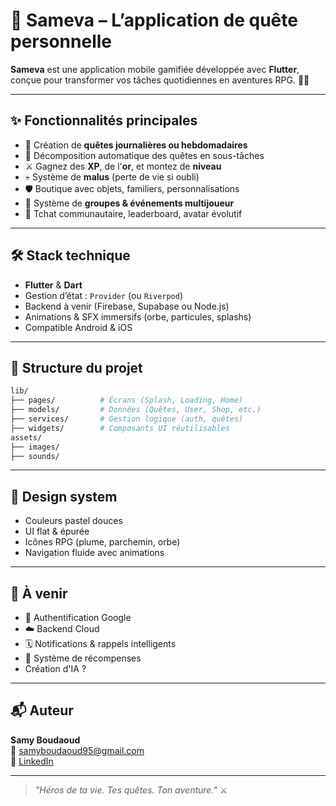 
# 🧭 Sameva – L’application de quête personnelle

**Sameva** est une application mobile gamifiée développée avec **Flutter**, conçue pour transformer vos tâches quotidiennes en aventures RPG. 🧙‍♂️

---

## ✨ Fonctionnalités principales

- 🎯 Création de **quêtes journalières ou hebdomadaires**
- 🧩 Décomposition automatique des quêtes en sous-tâches
- ⚔️ Gagnez des **XP**, de l'**or**, et montez de **niveau**
- 💀 Système de **malus** (perte de vie si oubli)
- 🛡️ Boutique avec objets, familiers, personnalisations
- 👥 Système de **groupes & événements multijoueur**
- 💬 Tchat communautaire, leaderboard, avatar évolutif

---

## 🛠️ Stack technique

- **Flutter** & **Dart**
- Gestion d’état : `Provider` (ou `Riverpod`)
- Backend à venir (Firebase, Supabase ou Node.js)
- Animations & SFX immersifs (orbe, particules, splashs)
- Compatible Android & iOS

---

## 📁 Structure du projet

```bash
lib/
├── pages/          # Écrans (Splash, Loading, Home)
├── models/         # Données (Quêtes, User, Shop, etc.)
├── services/       # Gestion logique (auth, quêtes)
├── widgets/        # Composants UI réutilisables
assets/
├── images/
├── sounds/
```

---

## 🎨 Design system

- Couleurs pastel douces
- UI flat & épurée
- Icônes RPG (plume, parchemin, orbe)
- Navigation fluide avec animations

---

## 📌 À venir

- 🔐 Authentification Google
- ☁️ Backend Cloud
- 🗓️ Notifications & rappels intelligents
- 🎁 Système de récompenses
- Création d'IA ?

---

## 📬 Auteur

**Samy Boudaoud**  
📧 samyboudaoud95@gmail.com  
🔗 [LinkedIn](https://www.linkedin.com/in/samyboudaoud)

---

> _"Héros de ta vie. Tes quêtes. Ton aventure."_ ⚔️  
